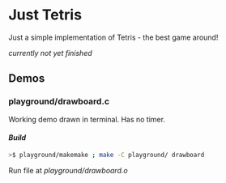 # Just Tetris

Just a simple implementation of Tetris - the best game around!

*currently not yet finished*

## Demos

### **playground/drawboard.c**
Working demo drawn in terminal. Has no timer.

#### *Build*
```bash
>$ playground/makemake ; make -C playground/ drawboard
```
Run file at *playground/drawboard.o*


